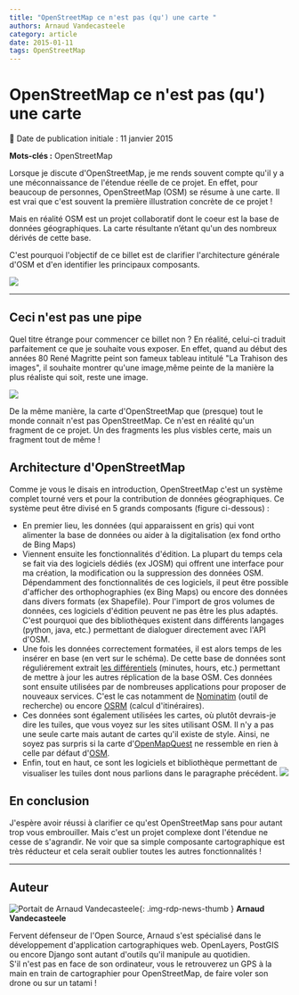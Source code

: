 ```yaml
---
title: "OpenStreetMap ce n'est pas (qu') une carte "
authors: Arnaud Vandecasteele
category: article
date: 2015-01-11
tags: OpenStreetMap
---
```


# OpenStreetMap ce n'est pas (qu') une carte

:calendar: Date de publication initiale : 11 janvier 2015

**Mots-clés :** OpenStreetMap

Lorsque je discute d'OpenStreetMap, je me rends souvent compte qu'il y a une méconnaissance de l'étendue réelle de ce projet. En effet, pour beaucoup de personnes, OpenStreetMap (OSM) se résume à une carte. Il est vrai que c'est souvent la première illustration concrète de ce projet !

Mais en réalité OSM est un projet collaboratif dont le coeur est la base de données géographiques. La carte résultante n’étant qu'un des nombreux dérivés de cette base.

C'est pourquoi l'objectif de ce billet est de clarifier l'architecture générale d'OSM et d'en identifier les principaux composants.

 ![](https://cdn.geotribu.fr/img/articles-blog-rdp/capture-ecran/Structural-Iceberg.png)

----

## Ceci n'est pas une pipe

Quel titre étrange pour commencer ce billet non ? En réalité, celui-ci traduit parfaitement ce que je souhaite vous exposer. En effet, quand au début des années 80 René Magritte peint son fameux tableau intitulé "La Trahison des images", il souhaite montrer qu'une image,même peinte de la manière la plus réaliste qui soit, reste une image.

![](https://cdn.geotribu.fr/img/articles-blog-rdp/capture-ecran/margritte.jpg)

De la même manière, la carte d'OpenStreetMap que (presque) tout le monde connait n'est pas OpenStreetMap. Ce n'est en réalité qu'un fragment de ce projet. Un des fragments les plus visbles certe, mais un fragment tout de même !

## Architecture d'OpenStreetMap

Comme je vous le disais en introduction, OpenStreetMap c'est un système complet tourné vers et pour la contribution de données géographiques. Ce système peut être divisé en 5 grands composants (figure ci-dessous) :

* En premier lieu, les données (qui apparaissent en gris) qui vont alimenter la base de données ou aider à la digitalisation (ex fond ortho de Bing Maps)
* Viennent ensuite les fonctionnalités d'édition. La plupart du temps cela se fait via des logiciels dédiés (ex JOSM) qui offrent une interface pour ma création, la modification ou la suppression des données OSM. Dépendamment des fonctionnalités de ces logiciels, il peut être possible d'afficher des orthophographies (ex Bing Maps) ou encore des données dans divers formats (ex Shapefile). Pour l'import de gros volumes de données, ces logiciels d'édition peuvent ne pas être les plus adaptés. C'est pourquoi que des bibliothèques existent dans différents langages (python, java, etc.) permettant de dialoguer directement avec l'API d'OSM.
* Une fois les données correctement formatées, il est alors temps de les insérer en base (en vert sur le schéma). De cette base de données sont réguliérement extrait [les différentiels](https://wiki.openstreetmap.org/wiki/Planet.osm/diffs) (minutes, hours, etc.) permettant de mettre à jour les autres réplication de la base OSM. Ces données sont ensuite utilisées par de nombreuses applications pour proposer de nouveaux services. C'est le cas notamment de [Nominatim](https://nominatim.openstreetmap.org/) (outil de recherche) ou encore [OSRM](http://map.project-osrm.org/) (calcul d'itinéraires).
* Ces données sont également utilisées les cartes, où plutôt devrais-je dire les tuiles, que vous voyez sur les sites utilisant OSM. Il n'y a pas une seule carte mais autant de cartes qu'il existe de style. Ainsi, ne soyez pas surpris si la carte d'[OpenMapQuest](http://open.mapquest.co.uk/) ne ressemble en rien à celle par défaut d'[OSM](https://www.openstreetmap.org/).
* Enfin, tout en haut, ce sont les logiciels et bibliothèque permettant de visualiser les tuiles dont nous parlions dans le paragraphe précédent.
![](https://cdn.geotribu.fr/img/articles-blog-rdp/capture-ecran/OSM_Components.png)

## En conclusion

J'espère avoir réussi à clarifier ce qu'est OpenStreetMap sans pour autant trop vous embrouiller. Mais c'est un projet complexe dont l'étendue ne cesse de s'agrandir. Ne voir que sa simple composante cartographique est très réducteur et cela serait oublier toutes les autres fonctionnalités !

----

## Auteur

![Portait de Arnaud Vandecasteele](https://cdn.geotribu.fr/img/internal/contributeurs/avdc.jpg){: .img-rdp-news-thumb }
**Arnaud Vandecasteele**

Fervent défenseur de l'Open Source, Arnaud s'est spécialisé dans le développement d'application cartographiques web. OpenLayers, PostGIS ou encore Django sont autant d'outils qu'il manipule au quotidien.  
S'il n'est pas en face de son ordinateur, vous le retrouverez un GPS à la main en train de cartographier pour OpenStreetMap, de faire voler son drone ou sur un tatami !
